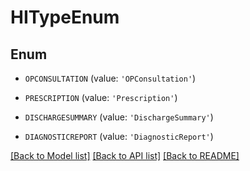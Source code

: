# HITypeEnum


## Enum

* `OPCONSULTATION` (value: `'OPConsultation'`)

* `PRESCRIPTION` (value: `'Prescription'`)

* `DISCHARGESUMMARY` (value: `'DischargeSummary'`)

* `DIAGNOSTICREPORT` (value: `'DiagnosticReport'`)

[[Back to Model list]](../README.md#documentation-for-models) [[Back to API list]](../README.md#documentation-for-api-endpoints) [[Back to README]](../README.md)



